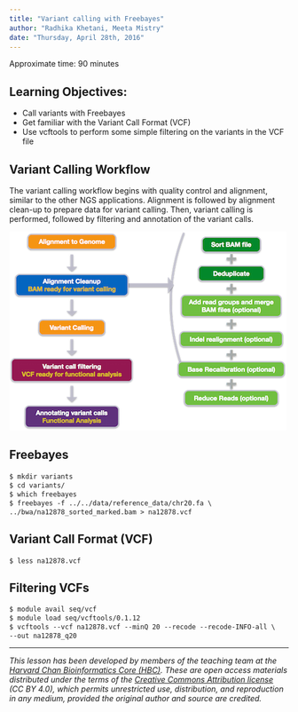 ```yaml
---
title: "Variant calling with Freebayes"
author: "Radhika Khetani, Meeta Mistry"
date: "Thursday, April 28th, 2016"
---
```


Approximate time: 90 minutes

## Learning Objectives:

* Call variants with Freebayes
* Get familiar with the Variant Call Format (VCF)
* Use vcftools to perform some simple filtering on the variants in the VCF file


## Variant Calling Workflow

The variant calling workflow begins with quality control and alignment, similar to the other NGS applications. Alignment is followed by alignment clean-up to prepare data for variant calling. Then, variant calling is performed, followed by filtering and annotation of the variant calls.

![var_calling_workflow](../img/variant_calling_workflow.png)

## Freebayes

	$ mkdir variants
	$ cd variants/
	$ which freebayes
	$ freebayes -f ../../data/reference_data/chr20.fa \
	../bwa/na12878_sorted_marked.bam > na12878.vcf


## Variant Call Format (VCF)

	$ less na12878.vcf

## Filtering VCFs

	$ module avail seq/vcf
	$ module load seq/vcftools/0.1.12
	$ vcftools --vcf na12878.vcf --minQ 20 --recode --recode-INFO-all \
	--out na12878_q20  
	
***
*This lesson has been developed by members of the teaching team at the [Harvard Chan Bioinformatics Core (HBC)](http://bioinformatics.sph.harvard.edu/). These are open access materials distributed under the terms of the [Creative Commons Attribution license](https://creativecommons.org/licenses/by/4.0/) (CC BY 4.0), which permits unrestricted use, distribution, and reproduction in any medium, provided the original author and source are credited.*




